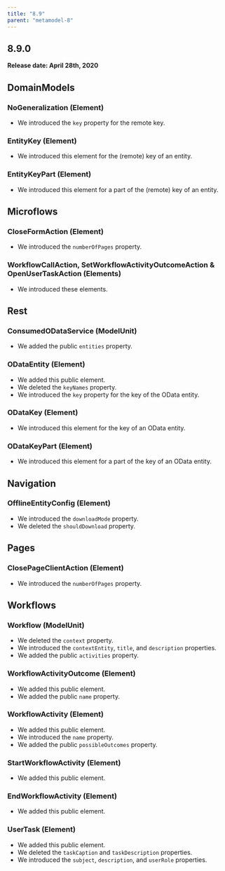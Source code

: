 ```yaml
---
title: "8.9"
parent: "metamodel-8"
---
```


## 8.9.0

**Release date: April 28th, 2020**

## DomainModels

### NoGeneralization (Element)

* We introduced the `key` property for the remote key.

### EntityKey (Element)

* We introduced this element for the (remote) key of an entity.

### EntityKeyPart (Element)

* We introduced this element for a part of the (remote) key of an entity.

## Microflows

### CloseFormAction (Element)

* We introduced the `numberOfPages` property.

### WorkflowCallAction, SetWorkflowActivityOutcomeAction & OpenUserTaskAction (Elements)

* We introduced these elements.

## Rest

### ConsumedODataService (ModelUnit)

* We added the public `entities` property.

### ODataEntity (Element)

* We added this public element.
* We deleted the `keyNames` property.
* We introduced the `key` property for the key of the OData entity.

### ODataKey (Element)

* We introduced this element for the key of an OData entity.

### ODataKeyPart (Element)

* We introduced this element for a part of the key of an OData entity.

## Navigation

### OfflineEntityConfig (Element)

* We introduced the `downloadMode` property.
* We deleted the `shouldDownload` property.

## Pages

### ClosePageClientAction (Element)

* We introduced the `numberOfPages` property.

## Workflows

### Workflow (ModelUnit)

* We deleted the `context` property.
* We introduced the `contextEntity`, `title`, and `description` properties.
* We added the public `activities` property.

### WorkflowActivityOutcome (Element)

* We added this public element.
* We added the public `name` property.

### WorkflowActivity (Element)

* We added this public element.
* We introduced the `name` property.
* We added the public `possibleOutcomes` property.

### StartWorkflowActivity (Element)

* We added this public element.

### EndWorkflowActivity (Element)

* We added this public element.

### UserTask (Element)

* We added this public element.
* We deleted the `taskCaption` and `taskDescription` properties.
* We introduced the `subject`, `description`, and `userRole` properties.
